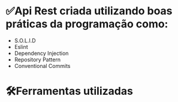 # ✅Api Rest criada utilizando boas práticas da programação como:

- S.O.L.I.D
- Eslint
- Dependency Injection
- Repository Pattern
- Conventional Commits

# 🛠️Ferramentas utilizadas